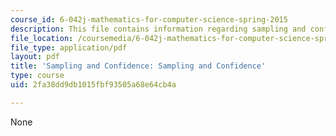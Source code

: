 ```yaml
---
course_id: 6-042j-mathematics-for-computer-science-spring-2015
description: This file contains information regarding sampling and confidence.
file_location: /coursemedia/6-042j-mathematics-for-computer-science-spring-2015/2fa38dd9db1015fbf93505a68e64cb4a_MIT6_042JS15_SmplingConfid.pdf
file_type: application/pdf
layout: pdf
title: 'Sampling and Confidence: Sampling and Confidence'
type: course
uid: 2fa38dd9db1015fbf93505a68e64cb4a

---
```

None